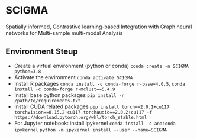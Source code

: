 # SCIGMA
Spatially informed, Contrastive learning-based Integration with Graph neural 
networks for Multi-sample multi-modal Analysis

## Environment Steup
- Create a virtual environment (python or conda)
```conda create -n SCIGMA python=3.8```
- Activate the environment
```conda activate SCIGMA```
- Install R packages
```conda install -c conda-forge r-base=4.0.5```, ```conda install -c conda-forge r-mclust==5.4.9```
- Install base python packages 
```pip install -r /path/to/requirements.txt```
- Install CUDA related packages
```pip install torch==2.0.1+cu117 torchvision==0.15.2+cu117 torchaudio==2.0.2+cu117 -f https://download.pytorch.org/whl/torch_stable.html```
- For Jupyter notebook: install ipykernel
```conda install -c anaconda ipykernel```
```python -m ipykernel install --user --name=SCIGMA```
